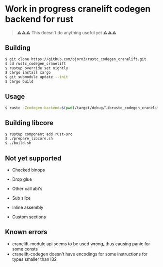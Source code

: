 # Work in progress cranelift codegen backend for rust

> ⚠⚠⚠ This doesn't do anything useful yet ⚠⚠⚠

## Building

```bash
$ git clone https://github.com/bjorn3/rustc_codegen_cranelift.git
$ cd rustc_codegen_cranelift
$ rustup override set nightly
$ cargo install xargo
$ git submodule update --init
$ cargo build
```

## Usage

```bash
$ rustc -Zcodegen-backend=$(pwd)/target/debug/librustc_codegen_cranelift.so my_crate.rs --crate-type lib -Og
```

## Building libcore

```bash
$ rustup component add rust-src
$ ./prepare_libcore.sh
$ ./build.sh
```

## Not yet supported

* Checked binops
* Drop glue

* Other call abi's
* Sub slice

* Inline assembly
* Custom sections

## Known errors

* cranelift-module api seems to be used wrong, thus causing panic for some consts
* cranelift-codegen doesn't have encodings for some instructions for types smaller than I32
